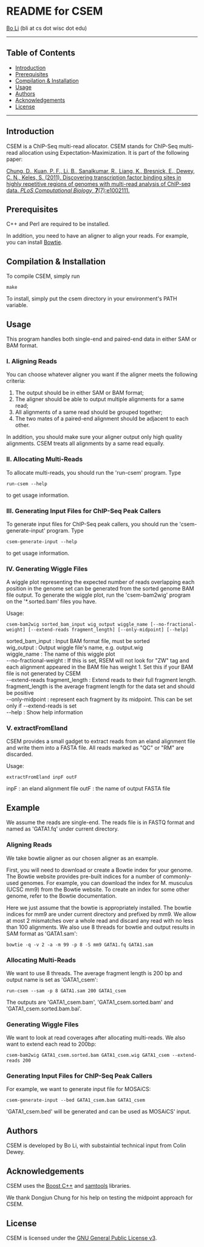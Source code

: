 
README for CSEM
===============

[Bo Li](http://pages.cs.wisc.edu/~bli) \(bli at cs dot wisc dot edu\)

* * *

Table of Contents
-----------------

* [Introduction](#introduction)
* [Prerequisites](#prerequisites)
* [Compilation & Installation](#compilation)
* [Usage](#usage)
* [Authors](#authors)
* [Acknowledgements](#acknowledgements)
* [License](#license)

* * *

## <a name="introduction"></a> Introduction

CSEM is a ChIP-Seq multi-read allocator. CSEM stands for ChIP-Seq
multi-read allocation using Expectation-Maximization. It is part of
the following paper:

[Chung, D., Kuan, P. F., Li, B., Sanalkumar, R., Liang, K., Bresnick,
E., Dewey, C. N., Keles, S. (2011). Discovering transcription factor
binding sites in highly repetitive regions of genomes with multi-read
analysis of ChIP-seq data. _PLoS Computational Biology_,
__7__(7):e1002111.](http://www.ploscompbiol.org/article/info%3Adoi%2F10.1371%2Fjournal.pcbi.1002111)

## <a name="prerequisites"></a> Prerequisites

C++ and Perl are required to be installed.

In addition, you need to have an aligner to align your reads. For example, you can install [Bowtie](http://bowtie-bio.sourceforge.net).

## <a name="compilation"></a> Compilation & Installation

To compile CSEM, simply run

    make

To install, simply put the csem directory in your environment's PATH
variable.

## <a name="usage"></a> Usage

This program handles both single-end and paired-end data in either SAM
or BAM format.

### I. Aligning Reads

You can choose whatever aligner you want if the aligner meets the following criteria:

1. The output should be in either SAM or BAM format;
2. The aligner should be able to output multiple alignments for a same read;
3. All alignments of a same read should be grouped together;
4. The two mates of a paired-end alignment should be adjacent to each other.

In addition, you should make sure your aligner output only high quality alignments. CSEM treats all alignments by a same read equally.

### II. Allocating Multi-Reads

To allocate multi-reads, you should run the 'run-csem' program. Type

    run-csem --help

to get usage information.

### III. Generating Input Files for ChIP-Seq Peak Callers

To generate input files for ChIP-Seq peak callers, you should run the
'csem-generate-input' program. Type

    csem-generate-input --help

to get usage information.

### IV. Generating Wiggle Files 

A wiggle plot representing the expected number of reads overlapping
each position in the genome set can be generated from the sorted
genome BAM file output. To generate the wiggle plot, run
the 'csem-bam2wig' program on the '*.sorted.bam' files you have.

Usage: 

    csem-bam2wig sorted_bam_input wig_output wiggle_name [--no-fractional-weight] [--extend-reads fragment_length] [--only-midpoint] [--help]

sorted_bam_input                : Input BAM format file, must be sorted  
wig_output                      : Output wiggle file's name, e.g. output.wig  
wiggle_name                     : The name of this wiggle plot  
--no-fractional-weight          : If this is set, RSEM will not look for "ZW" tag and each alignment appeared in the BAM file has weight 1. Set this if your BAM file is not generated by CSEM  
--extend-reads fragment_length  : Extend reads to their full fragment length. fragment_length is the average fragment length for the data set and should be positive  
--only-midpoint                 : represent each fragment by its midpoint. This can be set only if --extend-reads is set  
--help                          : Show help information  

### V. extractFromEland

CSEM provides a small gadget to extract reads from an eland alignment
file and write them into a FASTA file. All reads marked as "QC" or
"RM" are discarded.

Usage:

    extractFromEland inpF outF

inpF	: an eland alignment file
outF	: the name of output FASTA file

## <a name="example"></a> Example

We assume the reads are single-end. The reads file is in FASTQ format
and named as 'GATA1.fq' under current directory.

### Aligning Reads

We take bowtie aligner as our chosen aligner as an example. 

First, you will need to download or create a Bowtie index for your genome. The
Bowtie website provides pre-built indices for a number of commonly-used
genomes. For example, you can download the index for M. musculus (UCSC
mm9) from the Bowtie website.  To create an index for some other genome,
refer to the Bowtie documentation.

Here we just assume that the bowtie is appropriately installed. The
bowtie indices for mm9 are under current directory and prefixed by
mm9. We allow at most 2 mismatches over a whole read and
discard any read with no less than 100 alignments. We also use 8
threads for bowtie and output results in SAM format as 'GATA1.sam':

    bowtie -q -v 2 -a -m 99 -p 8 -S mm9 GATA1.fq GATA1.sam

### Allocating Multi-Reads

We want to use 8 threads. The average fragment length is 200 bp and
output name is set as 'GATA1_csem':

    run-csem --sam -p 8 GATA1.sam 200 GATA1_csem

The outputs are 'GATA1_csem.bam', 'GATA1_csem.sorted.bam' and 'GATA1_csem.sorted.bam.bai'.

### Generating Wiggle Files

We want to look at read coverages after allocating multi-reads. We also want to extend each read to 200bp:

    csem-bam2wig GATA1_csem.sorted.bam GATA1_csem.wig GATA1_csem --extend-reads 200

### Generating Input Files for ChIP-Seq Peak Callers

For example, we want to generate input file for MOSAiCS: 

    csem-generate-input --bed GATA1_csem.bam GATA1_csem

'GATA1_csem.bed' will be generated and can be used as MOSAiCS' input.

## <a name="authors"></a> Authors

CSEM is developed by Bo Li, with substaintial technical input from Colin Dewey.

## <a name="acknowledgements"></a> Acknowledgements

CSEM uses the [Boost C++](http://www.boost.org) and
[samtools](http://samtools.sourceforge.net) libraries. 

We thank Dongjun Chung for his help on testing the midpoint approach for CSEM.

## <a name="license"></a> License

CSEM is licensed under the [GNU General Public License
v3](http://www.gnu.org/licenses/gpl-3.0.html).

